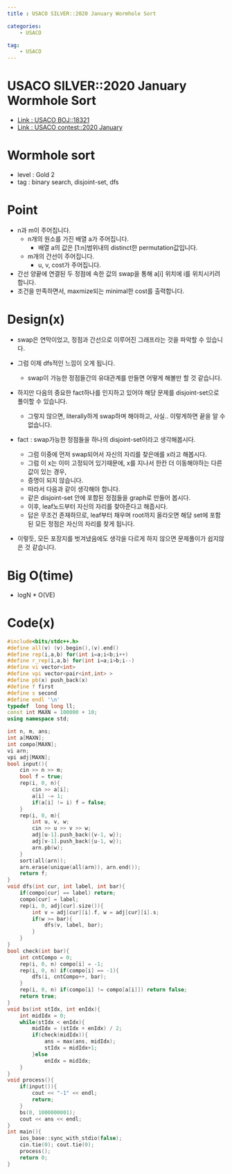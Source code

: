 ```yaml
---
title : USACO SILVER::2020 January Wormhole Sort

categories:
    - USACO

tag:
    - USACO
---
```

# USACO SILVER::2020 January Wormhole Sort
- [Link : USACO BOJ::18321](https://www.acmicpc.net/problem/18321)
- [Link : USACO contest::2020 January](http://www.usaco.org/index.php?page=jan20results)

# Wormhole sort

- level : Gold 2
- tag : binary search, disjoint-set, dfs

# Point
- n과 m이 주어집니다.
  - n개의 원소를 가진 배열 a가 주어집니다.
    - 배열 a의 값은 [1:n]범위내의 distinct한 permutation값입니다.
  - m개의 간선이 주어집니다.
    - u, v, cost가 주어집니다.
- 간선 양끝에 연결된 두 정점에 속한 값의 swap을 통해 a[i] 위치에 i를 위치시키려 합니다.
- 조건을 만족하면서, maxmize되는 minimal한 cost를 출력합니다.

# Design(x)
- swap은 연막이었고, 정점과 간선으로 이루어진 그래프라는 것을 파악할 수 있습니다.
- 그럼 이제 dfs적인 느낌이 오게 됩니다.
  - swap이 가능한 정점들간의 유대관계를 만들면 어떻게 해볼만 할 것 같습니다.
- 하지만 다음의 중요한 fact하나를 인지하고 있어야 해당 문제를 disjoint-set으로 풀이할 수 있습니다.
  - 그렇지 않으면, literally하게 swap하며 해야하고, 사실.. 이렇게하면 끝을 알 수 없습니다.
- fact : swap가능한 정점들을 하나의 disjoint-set이라고 생각해봅시다.
  - 그럼 이중에 먼저 swap되어서 자신의 자리를 찾은애를 x라고 해봅시다.
  - 그럼 이 x는 이미 고정되어 있기때문에, x를 지나서 한칸 더 이동해야하는 다른 값이 있는 경우,
  - 증명이 되지 않습니다.
  - 따라서 다음과 같이 생각해야 합니다.
  - 같은 disjoint-set 안에 포함된 정점들을 graph로 만들어 봅시다.
  - 이후, leaf노드부터 자신의 자리를 찾아준다고 해줍시다.
  - 답은 무조건 존재하므로, leaf부터 채우며 root까지 올라오면 해당 set에 포함된 모든 정점은 자신의 자리를 찾게 됩니다.

- 이렇듯, 모든 포장지를 벗겨냈음에도 생각을 다르게 하지 않으면 문제풀이가 쉽지않은 것 같습니다.

# Big O(time)
- logN * O(VE)

# Code(x)

```cpp
#include<bits/stdc++.h>
#define all(v) (v).begin(),(v).end()
#define rep(i,a,b) for(int i=a;i<b;i++)
#define r_rep(i,a,b) for(int i=a;i>b;i--)
#define vi vector<int>
#define vpi vector<pair<int,int> >
#define pb(x) push_back(x)
#define f first
#define s second
#define endl '\n'
typedef  long long ll;
const int MAXN = 100000 + 10;
using namespace std;

int n, m, ans;
int a[MAXN];
int compo[MAXN];
vi arn;
vpi adj[MAXN];
bool input(){
    cin >> n >> m;
    bool f = true;
    rep(i, 0, n){
        cin >> a[i];
        a[i] -= 1;
        if(a[i] != i) f = false;
    }
    rep(i, 0, m){
        int u, v, w;
        cin >> u >> v >> w;
        adj[u-1].push_back({v-1, w});
        adj[v-1].push_back({u-1, w});
        arn.pb(w);
    }
    sort(all(arn));
    arn.erase(unique(all(arn)), arn.end());
    return f;
}
void dfs(int cur, int label, int bar){
    if(compo[cur] == label) return;
    compo[cur] = label;
    rep(i, 0, adj[cur].size()){
        int v = adj[cur][i].f, w = adj[cur][i].s;
        if(w >= bar){
            dfs(v, label, bar);
        }
    }
}
bool check(int bar){
    int cntCompo = 0;
    rep(i, 0, n) compo[i] = -1;
    rep(i, 0, n) if(compo[i] == -1){
        dfs(i, cntCompo++, bar);
    }
    rep(i, 0, n) if(compo[i] != compo[a[i]]) return false;
    return true;
}
void bs(int stIdx, int enIdx){
    int midIdx = 0;
    while(stIdx < enIdx){
        midIdx = (stIdx + enIdx) / 2;
        if(check(midIdx)){
            ans = max(ans, midIdx);
            stIdx = midIdx+1;
        }else
            enIdx = midIdx;
    }
}
void process(){
    if(input()){
        cout << "-1" << endl;
        return;
    }
    bs(0, 1000000001);
    cout << ans << endl;
}
int main(){
    ios_base::sync_with_stdio(false);
    cin.tie(0); cout.tie(0);
    process();
    return 0;
}
```

